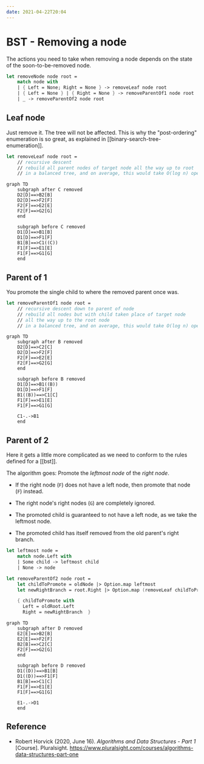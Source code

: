 ```yaml
---
date: 2021-04-22T20:04
---
```


# BST - Removing a node

The actions you need to take when removing a node depends on the state of the
soon-to-be-removed node.

```fsharp
let removeNode node root =
    match node with
    | { Left = None; Right = None } -> removeLeaf node root
    | { Left = None } | { Right = None } -> removeParentOf1 node root
    | _ -> removeParentOf2 node root
```

## Leaf node

Just remove it. The tree will not be affected. This is why the "post-ordering"
enumeration is so great, as explained in [[binary-search-tree-enumeration]].

```fsharp
let removeLeaf node root =
    // recursive descent
    // rebuild all parent nodes of target node all the way up to root
    // in a balanced tree, and on average, this would take O(log n) operations
```

```{.mermaid}
graph TD
    subgraph after C removed
    D2[D]==>B2[B]
    D2[D]==>F2[F]
    F2[F]==>E2[E]
    F2[F]==>G2[G]
    end

    subgraph before C removed
    D1[D]==>B1[B]
    D1[D]==>F1[F]
    B1[B]==>C1((C))
    F1[F]==>E1[E]
    F1[F]==>G1[G]
    end
```

## Parent of 1

You promote the single child to where the removed parent once was.

```fsharp
let removeParentOf1 node root =
    // recursive descent down to parent of node
    // rebuild all nodes but with child taken place of target node
    // all the way up to the root node
    // in a balanced tree, and on average, this would take O(log n) operations
```

```{.mermaid}
graph TD
    subgraph after B removed
    D2[D]==>C2[C]
    D2[D]==>F2[F]
    F2[F]==>E2[E]
    F2[F]==>G2[G]
    end

    subgraph before B removed
    D1[D]==>B1((B))
    D1[D]==>F1[F]
    B1((B))==>C1[C]
    F1[F]==>E1[E]
    F1[F]==>G1[G]
    
    C1-.->B1
    end
```

## Parent of 2

Here it gets a little more complicated as we need to conform to the rules
defined for a [[bst]].

The algorithm goes: Promote the *leftmost node* of the *right node*.

- If the right node (`F`) does not have a left node, then promote that node
  (`F`) instead.

- The right node's right nodes (`G`) are completely ignored.

- The promoted child is guaranteed to not have a left node, as we take the
  leftmost node.

- The promoted child has itself removed from the old parent's right branch.

```fsharp
let leftmost node =
    match node.Left with
    | Some child -> leftmost child
    | None -> node

let removeParentOf2 node root =
    let childToPromote = oldNode |> Option.map leftmost
    let newRightBranch = root.Right |> Option.map (removeLeaf childToPromote)

    { childToPromote with
      Left = oldRoot.Left
      Right = newRightBranch  }
```

```{.mermaid}
graph TD
    subgraph after D removed
    E2[E]==>B2[B]
    E2[E]==>F2[F]
    B2[B]==>C2[C]
    F2[F]==>G2[G]
    end

    subgraph before D removed
    D1((D))==>B1[B]
    D1((D))==>F1[F]
    B1[B]==>C1[C]
    F1[F]==>E1[E]
    F1[F]==>G1[G]
    
    E1-.->D1
    end
```

## Reference

- Robert Horvick (2020, June 16). *Algorithms and Data Structures - Part 1*
  [Course]. Pluralsight. <https://www.pluralsight.com/courses/algorithms-data-structures-part-one>
